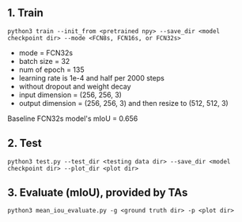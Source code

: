 
## 1. Train

```
python3 train --init_from <pretrained npy> --save_dir <model checkpoint dir> --mode <FCN8s, FCN16s, or FCN32s>
```
- mode = FCN32s
- batch size = 32
- num of epoch = 135
- learning rate is 1e-4 and half per 2000 steps
- without dropout and weight decay
- input dimension = (256, 256, 3)
- output dimension = (256, 256, 3) and then resize to (512, 512, 3)

Baseline FCN32s model's mIoU = 0.656


## 2. Test

```
python3 test.py --test_dir <testing data dir> --save_dir <model checkpoint dir> --plot_dir <plot dir>
```

## 3. Evaluate (mIoU), provided by TAs

```
python3 mean_iou_evaluate.py -g <ground truth dir> -p <plot dir>
```
